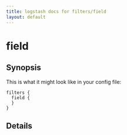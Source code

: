 ```yaml
---
title: logstash docs for filters/field
layout: default
---
```

# field



## Synopsis

This is what it might look like in your config file:

    filters {
      field {
      }
    }

## Details

